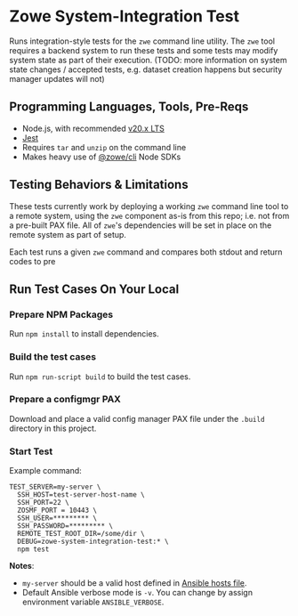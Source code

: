 # Zowe System-Integration Test

Runs integration-style tests for the `zwe` command line utility. The `zwe` tool requires a backend system to run these tests and some tests may modify system state as part of their execution. (TODO: more information on system state changes / accepted tests, e.g. dataset creation happens but security manager updates will not)

## Programming Languages, Tools, Pre-Reqs

- Node.js, with recommended [v20.x LTS](https://nodejs.org/docs/latest-v20.x/api/index.html)
- [Jest](https://jestjs.io/)
- Requires `tar` and `unzip` on the command line
- Makes heavy use of [@zowe/cli](https://github.com/zowe/zowe-cli) Node SDKs

## Testing Behaviors & Limitations

These tests currently work by deploying a working `zwe` command line tool to a remote system, using the `zwe` component as-is from this repo; i.e. not from a pre-built PAX file. All of `zwe`'s dependencies will be set in place on the remote system as part of setup.

Each test runs a given `zwe` command and compares both stdout and return codes to pre


## Run Test Cases On Your Local

### Prepare NPM Packages

Run `npm install` to install dependencies.

### Build the test cases

Run `npm run-script build` to build the test cases.

### Prepare a configmgr PAX

Download and place a valid config manager PAX file under the `.build` directory in this project.

### Start Test

Example command:

```
TEST_SERVER=my-server \
  SSH_HOST=test-server-host-name \
  SSH_PORT=22 \
  ZOSMF_PORT = 10443 \ 
  SSH_USER=********* \
  SSH_PASSWORD=********* \
  REMOTE_TEST_ROOT_DIR=/some/dir \ 
  DEBUG=zowe-system-integration-test:* \
  npm test
```

**Notes**:
- `my-server` should be a valid host defined in [Ansible hosts file](../../playbooks/hosts).
- Default Ansible verbose mode is `-v`. You can change by assign environment variable `ANSIBLE_VERBOSE`.
